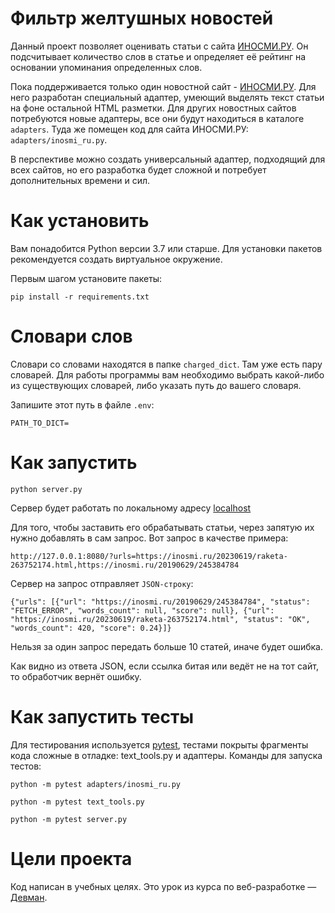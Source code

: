 # Фильтр желтушных новостей

Данный проект позволяет оценивать статьи с сайта [ИНОСМИ.РУ](https://inosmi.ru/). Он подсчитывает количество слов в статье и определяет её рейтинг на основании упоминания определенных слов.

Пока поддерживается только один новостной сайт - [ИНОСМИ.РУ](https://inosmi.ru/). Для него разработан специальный адаптер, умеющий выделять текст статьи на фоне остальной HTML разметки. Для других новостных сайтов потребуются новые адаптеры, все они будут находиться в каталоге `adapters`. Туда же помещен код для сайта ИНОСМИ.РУ: `adapters/inosmi_ru.py`.

В перспективе можно создать универсальный адаптер, подходящий для всех сайтов, но его разработка будет сложной и потребует дополнительных времени и сил.

# Как установить

Вам понадобится Python версии 3.7 или старше. Для установки пакетов рекомендуется создать виртуальное окружение.

Первым шагом установите пакеты:

```python3
pip install -r requirements.txt
```

# Словари слов
Словари со словами находятся в папке `charged_dict`. Там уже есть пару словарей. Для работы программы вам необходимо выбрать какой-либо из существующих словарей, либо указать путь до вашего словаря.

Запишите этот путь в файле `.env`:
```
PATH_TO_DICT=
```

# Как запустить

```python3
python server.py
```

Сервер будет работать по локальному адресу [localhost](http://127.0.0.1:8080/?urls=)

Для того, чтобы заставить его обрабатывать статьи, через запятую их нужно добавлять в сам запрос. Вот запрос в качестве примера:
```
http://127.0.0.1:8080/?urls=https://inosmi.ru/20230619/raketa-263752174.html,https://inosmi.ru/20190629/245384784
```
Сервер на запрос отправляет `JSON-строку`:
```
{"urls": [{"url": "https://inosmi.ru/20190629/245384784", "status": "FETCH_ERROR", "words_count": null, "score": null}, {"url": "https://inosmi.ru/20230619/raketa-263752174.html", "status": "OK", "words_count": 420, "score": 0.24}]}
```
Нельзя за один запрос передать больше 10 статей, иначе будет ошибка.

Как видно из ответа JSON, если ссылка битая или ведёт не на тот сайт, то обработчик вернёт ошибку.

# Как запустить тесты

Для тестирования используется [pytest](https://docs.pytest.org/en/latest/), тестами покрыты фрагменты кода сложные в отладке: text_tools.py и адаптеры. Команды для запуска тестов:

```
python -m pytest adapters/inosmi_ru.py
```

```
python -m pytest text_tools.py
```

```
python -m pytest server.py
```

# Цели проекта

Код написан в учебных целях. Это урок из курса по веб-разработке — [Девман](https://dvmn.org).
